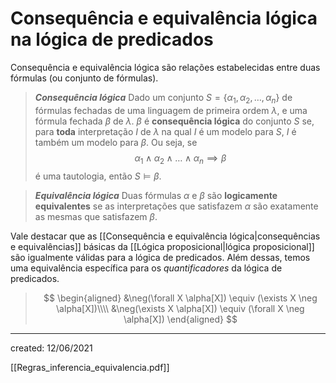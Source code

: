 # Consequência e equivalência lógica na lógica de predicados
Consequência e equivalência lógica são relações estabelecidas entre duas fórmulas (ou conjunto de fórmulas).

> ***Consequência lógica***
> Dado um conjunto $S = \{ \alpha_1, \alpha_2, \dots, \alpha_n \}$ de fórmulas fechadas de uma linguagem de primeira ordem $\lambda$, e uma fórmula fechada $\beta$ de $\lambda$. $\beta$ é **consequência lógica** do conjunto $S$ se, para **toda** interpretação $I$ de $\lambda$ na qual $I$ é um modelo para $S$, $I$ é também um modelo para $\beta$. Ou seja, se
>$$
  \alpha_1 \land \alpha_2 \land \dots \land \alpha_n \implies \beta
>$$
> é uma tautologia, então $S \vDash \beta$.

> ***Equivalência lógica***
> Duas fórmulas $\alpha$ e $\beta$ são **logicamente equivalentes** se as interpretações que satisfazem $\alpha$ são exatamente as mesmas que satisfazem $\beta$.

Vale destacar que as [[Consequência e equivalência lógica|consequências e equivalências]] básicas da [[Lógica proposicional|lógica proposicional]] são igualmente válidas para a lógica de predicados. Além dessas, temos uma equivalência específica para os *quantificadores* da lógica de predicados.

>$$
\begin{aligned}
  &\neg(\forall X \alpha[X]) \equiv (\exists X \neg \alpha[X])\\\\
  &\neg(\exists X \alpha[X]) \equiv (\forall X \neg \alpha[X])
\end{aligned}
>$$


---

created: 12/06/2021

[[Regras_inferencia_equivalencia.pdf]]
